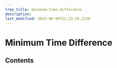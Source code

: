 ```yaml
---
tree_title: minimum-time-difference
description: 
last_modified: 2022-06-09T21:23:28.2328
---
```


# Minimum Time Difference

## Contents
